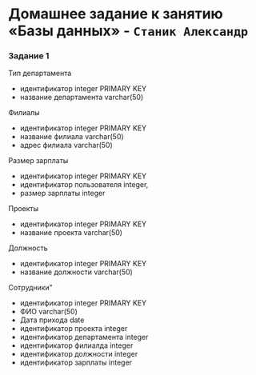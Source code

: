 # Домашнее задание к занятию «Базы данных» - `Станик Александр`

### Задание 1
  Тип департамента 
  - идентификатор integer PRIMARY KEY
  - название департамента varchar(50)
  
  Филиалы
  - идентификатор integer PRIMARY KEY
  - название филиала varchar(50)
  - адрес филиала varchar(50)

  Размер зарплаты 
  - идентификатор integer PRIMARY KEY
  - идентификатор пользователя integer,
  - размер зарплаты integer

  Проекты
  - идентификатор integer PRIMARY KEY
  - название проекта varchar(50)
  
  Должность
  - идентификатор integer PRIMARY KEY
  - название должности varchar(50)
 
  Сотрудники"
  - идентификатор integer PRIMARY KEY
  - ФИО varchar(50)
  - Дата прихода date
  - идентификатор проекта integer
  - идентификатор департамента integer
  - идентификатор филиалда integer
  - идентификатор должности integer
  - идентификатор зарплаты integer
